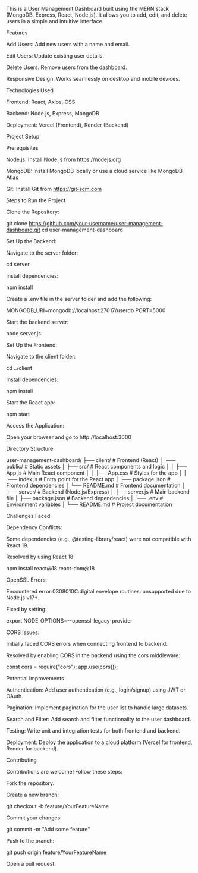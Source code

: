 This is a User Management Dashboard built using the MERN stack (MongoDB, Express, React, Node.js). It allows you to add, edit, and delete users in a simple and intuitive interface.

Features

Add Users: Add new users with a name and email.

Edit Users: Update existing user details.

Delete Users: Remove users from the dashboard.

Responsive Design: Works seamlessly on desktop and mobile devices.

Technologies Used

Frontend: React, Axios, CSS

Backend: Node.js, Express, MongoDB

Deployment: Vercel (Frontend), Render (Backend)

Project Setup

Prerequisites

Node.js: Install Node.js from https://nodejs.org

MongoDB: Install MongoDB locally or use a cloud service like MongoDB Atlas

Git: Install Git from https://git-scm.com

Steps to Run the Project

Clone the Repository:

git clone https://github.com/your-username/user-management-dashboard.git
cd user-management-dashboard

Set Up the Backend:

Navigate to the server folder:

cd server

Install dependencies:

npm install

Create a .env file in the server folder and add the following:

MONGODB_URI=mongodb://localhost:27017/userdb
PORT=5000

Start the backend server:

node server.js

Set Up the Frontend:

Navigate to the client folder:

cd ../client

Install dependencies:

npm install

Start the React app:

npm start

Access the Application:

Open your browser and go to http://localhost:3000

Directory Structure

user-management-dashboard/
├── client/                  # Frontend (React)
│   ├── public/              # Static assets
│   ├── src/                 # React components and logic
│   │   ├── App.js           # Main React component
│   │   ├── App.css          # Styles for the app
│   │   └── index.js         # Entry point for the React app
│   ├── package.json         # Frontend dependencies
│   └── README.md            # Frontend documentation
│
├── server/                  # Backend (Node.js/Express)
│   ├── server.js            # Main backend file
│   ├── package.json         # Backend dependencies
│   └── .env                 # Environment variables
│
└── README.md                # Project documentation

Challenges Faced

Dependency Conflicts:

Some dependencies (e.g., @testing-library/react) were not compatible with React 19.

Resolved by using React 18:

npm install react@18 react-dom@18

OpenSSL Errors:

Encountered error:0308010C:digital envelope routines::unsupported due to Node.js v17+.

Fixed by setting:

export NODE_OPTIONS=--openssl-legacy-provider

CORS Issues:

Initially faced CORS errors when connecting frontend to backend.

Resolved by enabling CORS in the backend using the cors middleware:

const cors = require("cors");
app.use(cors());

Potential Improvements

Authentication: Add user authentication (e.g., login/signup) using JWT or OAuth.

Pagination: Implement pagination for the user list to handle large datasets.

Search and Filter: Add search and filter functionality to the user dashboard.

Testing: Write unit and integration tests for both frontend and backend.

Deployment: Deploy the application to a cloud platform (Vercel for frontend, Render for backend).

Contributing

Contributions are welcome! Follow these steps:

Fork the repository.

Create a new branch:

git checkout -b feature/YourFeatureName

Commit your changes:

git commit -m "Add some feature"

Push to the branch:

git push origin feature/YourFeatureName

Open a pull request.
